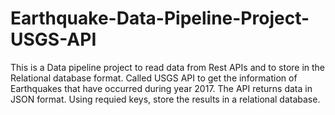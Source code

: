 # Earthquake-Data-Pipeline-Project-USGS-API
This is a Data pipeline project to read data from Rest APIs and to store in the Relational database format.
Called USGS API to get the information of Earthquakes that have occurred during year 2017.
The API returns data in JSON format. Using requied keys, store the results in a relational database.
